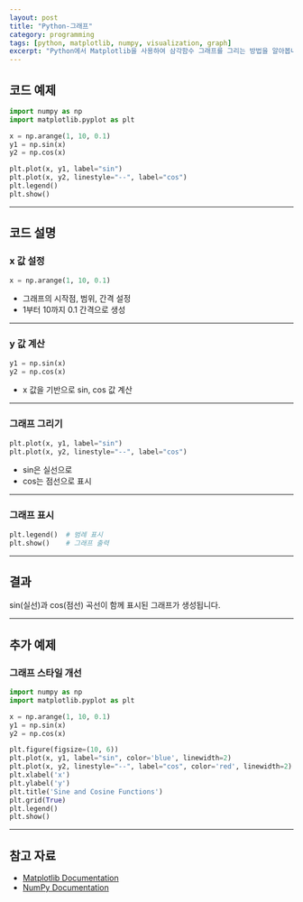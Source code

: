 ```yaml
---
layout: post
title: "Python-그래프"
category: programming
tags: [python, matplotlib, numpy, visualization, graph]
excerpt: "Python에서 Matplotlib을 사용하여 삼각함수 그래프를 그리는 방법을 알아봅니다."
---
```


## 코드 예제

```python
import numpy as np
import matplotlib.pyplot as plt

x = np.arange(1, 10, 0.1)
y1 = np.sin(x)
y2 = np.cos(x)

plt.plot(x, y1, label="sin")
plt.plot(x, y2, linestyle="--", label="cos")
plt.legend()
plt.show()
```

---

## 코드 설명

### x 값 설정

```python
x = np.arange(1, 10, 0.1)
```

- 그래프의 시작점, 범위, 간격 설정
- 1부터 10까지 0.1 간격으로 생성

---

### y 값 계산

```python
y1 = np.sin(x)
y2 = np.cos(x)
```

- x 값을 기반으로 sin, cos 값 계산

---

### 그래프 그리기

```python
plt.plot(x, y1, label="sin")
plt.plot(x, y2, linestyle="--", label="cos")
```

- sin은 실선으로
- cos는 점선으로 표시

---

### 그래프 표시

```python
plt.legend()  # 범례 표시
plt.show()    # 그래프 출력
```

---

## 결과

sin(실선)과 cos(점선) 곡선이 함께 표시된 그래프가 생성됩니다.

---

## 추가 예제

### 그래프 스타일 개선

```python
import numpy as np
import matplotlib.pyplot as plt

x = np.arange(1, 10, 0.1)
y1 = np.sin(x)
y2 = np.cos(x)

plt.figure(figsize=(10, 6))
plt.plot(x, y1, label="sin", color='blue', linewidth=2)
plt.plot(x, y2, linestyle="--", label="cos", color='red', linewidth=2)
plt.xlabel('x')
plt.ylabel('y')
plt.title('Sine and Cosine Functions')
plt.grid(True)
plt.legend()
plt.show()
```

---

## 참고 자료

- [Matplotlib Documentation](https://matplotlib.org/stable/contents.html)
- [NumPy Documentation](https://numpy.org/doc/)
